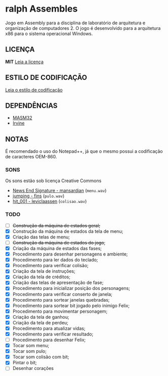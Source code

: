 # ralph Assembles
Jogo em Assembly para a disciplina de laboratório de arquitetura e organização de computadores 2. O jogo é desenvolvido para a arquitetura x86 para o sistema operacional Windows.

## LICENÇA
**MIT** [Leia a licença](LICENSE)

## ESTILO DE CODIFICAÇÃO
[Leia o estilo de codificação](CODE-STYLE.md)

## DEPENDÊNCIAS
* [MASM32](http://www.masm32.com/)
* [Irvine](http://kipirvine.com/asm/)

## NOTAS
É recomendado o uso do Notepad++, já que o mesmo possui a codificação de caracteres OEM-860.

### SONS
Os sons estão sob licença Creative Commons

* [News End Signature - mansardian](https://freesound.org/people/mansardian/sounds/61322/) (`menu.wav`)
* [jumping - fins](https://freesound.org/people/fins/sounds/146726/) (`pulo.wav`)
* [hit_001 - leviclaassen](https://freesound.org/people/leviclaassen/sounds/107788/) (`colisao.wav`)


### TODO
- [ ] ~~Construção da máquina de estados geral;~~
- [x] Construção da máquina de estados da tela de menu;
- [x] Criação das telas de menu;
- [ ] ~~Construção da máquina de estados do jogo~~;
- [x] Criação da máquina de estados das fases;
- [x] Procedimento para desenhar personagens e ambiente;
- [x] Procedimento para ler dados do teclado;
- [x] Procedimento para verificar colisão;
- [x] Criação da tela de instruções;
- [x] Criação da tela de créditos;
- [x] Criação das telas de apresentação de fase;
- [x] Procedimento para inicializar posição dos personagens;
- [x] Procedimento para verificar conserto de janela;
- [x] Procedimento para sortear janelas quebradas;
- [x] Procedimento para sortear bit jogado pelo inimigo Felix;
- [x] Procedimento para movimentar personagem;
- [x] Criação da tela de ganhou;
- [x] Criação da tela de perdeu;
- [x] Procedimento para atualizar vidas;
- [x] Procedimento para verificar resultado;
- [ ] Procedimento para desenhar Felix;
- [x] Tocar som menu;
- [x] Tocar som pulo;
- [x] Tocar som colisão com bit;
- [x] Pintar o bit;
- [ ] Desenhar corações